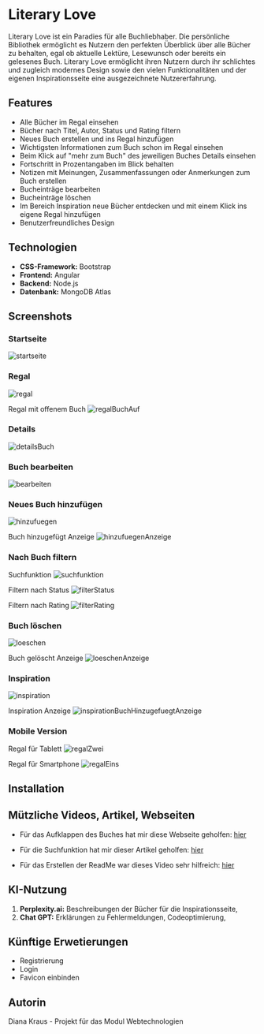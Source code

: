 # Literary Love 
Literary Love ist ein Paradies für alle Buchliebhaber. Die persönliche Bibliothek ermöglicht es Nutzern den perfekten Überblick über alle Bücher zu behalten, egal ob aktuelle Lektüre, Lesewunsch oder bereits ein gelesenes Buch. Literary Love ermöglicht ihren Nutzern durch ihr schlichtes und zugleich modernes Design sowie den vielen Funktionalitäten und der eigenen Inspirationsseite eine ausgezeichnete Nutzererfahrung. 

## Features
- Alle Bücher im Regal einsehen
- Bücher nach Titel, Autor, Status und Rating filtern
- Neues Buch erstellen und ins Regal hinzufügen
- Wichtigsten Informationen zum Buch schon im Regal einsehen
- Beim Klick auf "mehr zum Buch" des jeweiligen Buches Details einsehen
- Fortschritt in Prozentangaben im Blick behalten
- Notizen mit Meinungen, Zusammenfassungen oder Anmerkungen zum Buch erstellen
- Bucheinträge bearbeiten
- Bucheinträge löschen
- Im Bereich Inspiration neue Bücher entdecken und mit einem Klick ins eigene Regal hinzufügen
- Benutzerfreundliches Design

## Technologien
- **CSS-Framework:** Bootstrap
- **Frontend:** Angular
- **Backend:** Node.js
- **Datenbank:** MongoDB Atlas

## Screenshots
### Startseite
![startseite](./screenshots/startseite.png)

### Regal
![regal](./screenshots/regal.png)

Regal mit offenem Buch
![regalBuchAuf](./screenshots/regalBuchAuf.png)

### Details
![detailsBuch](./screenshots/detailsBuch.png)

### Buch bearbeiten
![bearbeiten](./screenshots/bearbeiten.png)

### Neues Buch hinzufügen
![hinzufuegen](./screenshots/hinzufuegen.png)

Buch hinzugefügt Anzeige
![hinzufuegenAnzeige](./screenshots/hinzufuegenAnzeige.png)

### Nach Buch filtern
Suchfunktion
![suchfunktion](./screenshots/suchfunktion.png)

Filtern nach Status
![filterStatus](./screenshots/filterStatus.png)

Filtern nach Rating
![filterRating](./screenshots/filterRating.png)

### Buch löschen
![loeschen](./screenshots/loeschen.png)

Buch gelöscht Anzeige
![loeschenAnzeige](./screenshots/loeschenAnzeige.png)

### Inspiration
![inspiration](./screenshots/inspiration.png)

Inspiration Anzeige
![inspirationBuchHinzugefuegtAnzeige](./screenshots/inspirationBuchHinzugefuegtAnzeige.png)

### Mobile Version
Regal für Tablett
![regalZwei](./screenshots/regalZwei.png)

Regal für Smartphone
![regalEins](./screenshots/regalEins.png)


## Installation

## Mützliche Videos, Artikel, Webseiten
- Für das Aufklappen des Buches hat mir diese Webseite geholfen: [hier](https://uiverse.io/eslam-hany/selfish-bobcat-73)

- Für die Suchfunktion hat mir dieser Artikel geholfen: [hier](https://v17.angular.io/tutorial/first-app/first-app-lesson-13)

- Für das Erstellen der ReadMe war dieses Video sehr hilfreich: [hier](https://www.youtube.com/watch?v=EN6d6djVIJI)
  
## KI-Nutzung
1. **Perplexity.ai:** Beschreibungen der Bücher für die Inspirationsseite, 
2. **Chat GPT:** Erklärungen zu Fehlermeldungen, Codeoptimierung, 

## Künftige Erwetierungen
- Registrierung
- Login
- Favicon einbinden

## Autorin
Diana Kraus - Projekt für das Modul Webtechnologien

